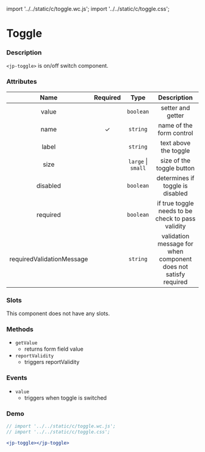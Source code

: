 import '../../static/c/toggle.wc.js';
import '../../static/c/toggle.css';


# Toggle

### Description

`<jp-toggle>` is on/off switch component.

### Attributes

|         **Name**          | **Required** | **Type**  |                         **Description**                         |
| :-----------------------: | :----------: | :-------: | :-------------------------------------------------------------: | 
|           value           |              | `boolean` |                        setter and getter                        |
|           name            |      ✓       | `string`  |                    name of the form control                     |
|           label           |              | `string`  |                      text above the toggle                      |
|           size            |              | `large` \| `small`                            | size of the toggle button |
|         disabled          |              | `boolean` |                determines if toggle is disabled                 |
|         required          |              | `boolean` |        if true toggle needs to be check to pass validity        |
| requiredValidationMessage |              | `string`  | validation message for when component does not satisfy required |

### Slots

This component does not have any slots.

### Methods

- `getValue`
  - returns form field value
- `reportValidity`
  - triggers reportValidity

### Events

- `value`
  - triggers when toggle is switched

### Demo

```jsx live
// import '../../static/c/toggle.wc.js';
// import '../../static/c/toggle.css';

<jp-toggle></jp-toggle>
```
